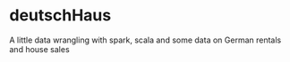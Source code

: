 # deutschHaus
A little data wrangling with spark, scala and some data on German rentals and house sales


